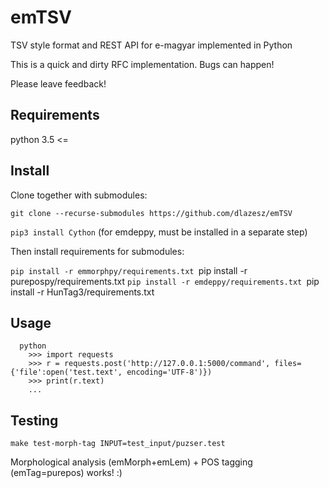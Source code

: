 # emTSV
TSV style format and REST API for e-magyar implemented in Python

This is a quick and dirty RFC implementation. Bugs can happen!

Please leave feedback!

## Requirements

python 3.5 <=

## Install

Clone together with submodules:

`git clone --recurse-submodules https://github.com/dlazesz/emTSV`

`pip3 install Cython` (for emdeppy, must be installed in a separate step)

Then install requirements for submodules:

`pip install -r emmorphpy/requirements.txt
`pip install -r purepospy/requirements.txt
`pip install -r emdeppy/requirements.txt
`pip install -r HunTag3/requirements.txt

## Usage

```
  python
	>>> import requests
	>>> r = requests.post('http://127.0.0.1:5000/command', files={'file':open('test.text', encoding='UTF-8')})
	>>> print(r.text)
	...
```

## Testing

`make test-morph-tag INPUT=test_input/puzser.test`

Morphological analysis (emMorph+emLem) + POS tagging (emTag=purepos) works! :)

